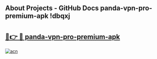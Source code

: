 ## About Projects - GitHub Docs panda-vpn-pro-premium-apk !dbqxj

# <h2><a href="https://andorid.site?title=panda-vpn-pro-premium-apk&ref=13PRO">🔗👉 🔴 panda-vpn-pro-premium-apk</a></h2>

[![acn](https://github.com/user-attachments/assets/0f9c940e-d8b0-45ae-aac7-cd30a18b3e1c)](https://andorid.site?title=panda-vpn-pro-premium-apk&ref=13PRO)

